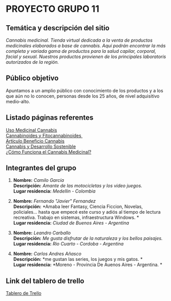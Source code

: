 # PROYECTO GRUPO 11

## Temática y descripción del sitio
*Cannabis medicinal. Tienda virtual dedicada a la venta de productos medicinales elaborados a base de cannabis.
Aquí podrán encontrar la más completa y variada gama de productos para la salud capilar, corporal, facial y sexual. Nuestros productos provienen de los principales laboratoris autorizados de la región.*&nbsp; 

## Público objetivo
Apuntamos a un amplio público con conocimiento de los productos y a los que aún no lo conocen, personas desde los 25 años, de nivel adquisitivo medio-alto. 
## Listado páginas referentes

[Uso Medicinal Cannabis](https://www.fundacion-canna.es/uso-medicinal-de-cannabis)&nbsp;  
[Cannabinoides y Fitocannabinoides ](http://www.fundaciondaya.org/cannbis-medicnal-usos-efectos-tipos-de-cannabis/)&nbsp;  
[Artículo Beneficio Cannabis](https://www.semana.com/economia/empresas/articulo/la-empresa-de-cannabis-que-promete-mas-orgasmos-femeninos/202121/)&nbsp;  
[Cannabis y Desarrollo Sostenible](https://elplanteo.com/cannabis-y-los-objetivos-de-desarrollo-sostenible/)&nbsp;  
[¿Cómo Funciona el Cannabis Medicinal?](https://www.youtube.com/watch?v=ooe_pYn8hXw)


## Integrantes del grupo

1. **Nombre:**           *Camilo García*&nbsp;  
   **Descripción:**      *Amante de las motocicletas y los video juegos.*&nbsp;  
   **Lugar residencia:** *Medellin - Colombia*&nbsp;  

2. **Nombre:**           *Fernando "Javier" Fernandez*&nbsp;  
   **Descripción:**      *Amaba leer Fantasy, Ciencia Ficcion, Novelas, policiales... hasta que empecé este curso y adiós al tiempo de lectura recreativa. Trabajo en sistemas, infraestructura Windows. *&nbsp;  
   **Lugar residencia:** *Ciudad de Buenos Aires - Argentina*&nbsp;
   
3. **Nombre:**           *Leandro Carballo*&nbsp;  
   **Descripción:**      *Me gusta disfrutar de la naturaleza y los bellos paisajes.*&nbsp;  
   **Lugar residencia:** *Rio Cuarto - Cordoba - Argentina*&nbsp;

4. **Nombre:**           *Carlos Andres Añasco*&nbsp;  
   **Descripción:**      *me gustan las series, los juegos y mis gatos. *&nbsp;  
   **Lugar residencia:** *Moreno - Provincia De Auenos Aires - Argentina. *&nbsp;

## Link del tablero de trello
[Tablero de Trello](https://trello.com/b/OHfEc1oW/grupo-11)

